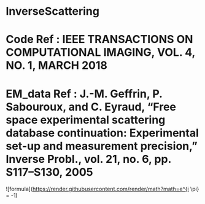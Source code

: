 # InverseScattering
# Code Ref : IEEE TRANSACTIONS ON COMPUTATIONAL IMAGING, VOL. 4, NO. 1, MARCH 2018
# EM_data Ref : J.-M. Geffrin, P. Sabouroux, and C. Eyraud, “Free space experimental scattering database continuation: Experimental set-up and measurement precision,” Inverse Probl., vol. 21, no. 6, pp. S117–S130, 2005

![formula](https://render.githubusercontent.com/render/math?math=e^{i \pi} = -1)
